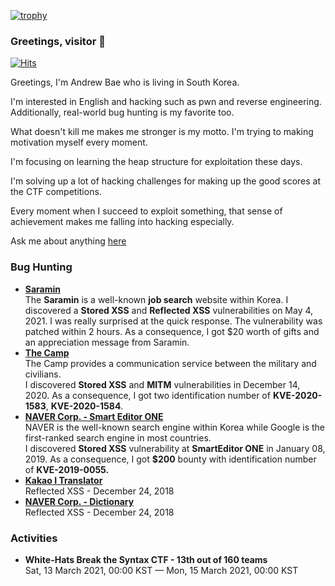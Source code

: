 [![trophy](https://github-profile-trophy.vercel.app/?username=andrewbae)](https://github.com/ryo-ma/github-profile-trophy)

### Greetings, visitor :wave:
[![Hits](https://hits.seeyoufarm.com/api/count/incr/badge.svg?url=https%3A%2F%2Fgithub.com%2Fandrewbae%2Fandrewbae&count_bg=%2379C83D&title_bg=%23555555&icon=&icon_color=%23FFFFFF&title=hits&edge_flat=false)](https://hits.seeyoufarm.com)  

Greetings, I'm Andrew Bae who is living in South Korea.  

I'm interested in English and hacking such as pwn and reverse engineering. Additionally, real-world bug hunting is my favorite too.

What doesn't kill me makes me stronger is my motto. I'm trying to making motivation myself every moment.

I'm focusing on learning the heap structure for exploitation these days.

I'm solving up a lot of hacking challenges for making up the good scores at the CTF competitions.

Every moment when I succeed to exploit something, that sense of achievement makes me falling into hacking especially.

Ask me about anything [here](https://github.com/andrewbae/andrewbae/issues)  

### Bug Hunting
* [**Saramin**](https://saramin.co.kr)  
	The **Saramin** is a well-known **job search** website within Korea. I discovered a **Stored XSS** and **Reflected XSS** vulnerabilities on May 4, 2021. I was really surprised at the quick response. The vulnerability was patched within 2 hours. As a consequence, I got $20 worth of gifts and an appreciation message from Saramin.
* [**The Camp**](https://thecamp.or.kr)  
    The Camp provides a communication service between the military and civilians.    
    I discovered **Stored XSS** and **MITM** vulnerabilities in December 14, 2020. As a consequence, I got two identification number of **KVE-2020-1583**, **KVE-2020-1584**.  
* [**NAVER Corp. - Smart Editor ONE**](https://blog.naver.com)  
    NAVER is the well-known search engine within Korea while Google is the first-ranked search engine in most countries.  
    I discovered **Stored XSS** vulnerability at **SmartEditor ONE** in January 08, 2019. As a consequence, I got **$200** bounty with identification number of **KVE-2019-0055.**  
* [**Kakao I Translator**](https://translate.kakao.com/)  
    Reflected XSS - December 24, 2018  
* [**NAVER Corp. - Dictionary**](https://dict.naver.com/)  
    Reflected XSS - December 24, 2018  

### Activities
- **White-Hats Break the Syntax CTF - 13th out of 160 teams**  
	Sat, 13 March 2021, 00:00 KST — Mon, 15 March 2021, 00:00 KST
